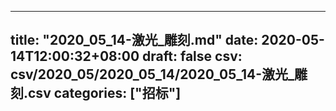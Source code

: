 
---
title: "2020_05_14-激光_雕刻.md"
date: 2020-05-14T12:00:32+08:00
draft: false
csv: csv/2020_05/2020_05_14/2020_05_14-激光_雕刻.csv
categories: ["招标"]
---
